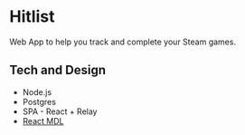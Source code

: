 # Hitlist

Web App to help you track and complete your Steam games.

## Tech and Design

* Node.js
* Postgres
* SPA - React + Relay
* [React MDL](https://github.com/tleunen/react-mdl)
